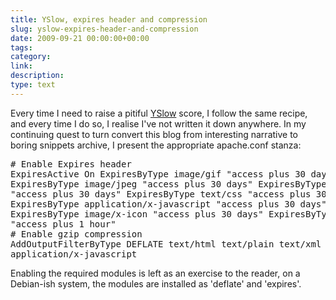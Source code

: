```yaml
---
title: YSlow, expires header and compression
slug: yslow-expires-header-and-compression
date: 2009-09-21 00:00:00+00:00
tags:
category:
link:
description:
type: text
---
```


Every time I need to raise a pitiful <a href="http://developer.yahoo.com/yslow/">YSlow</a> score, I follow the same recipe, and every time I do so, I realise I've not written it down anywhere. In my continuing quest to turn convert this blog from interesting narrative to boring snippets archive, I present the appropriate apache.conf stanza:<pre># Enable Expires header
ExpiresActive On
ExpiresByType image/gif "access plus 30 days"
ExpiresByType image/jpeg "access plus 30 days"
ExpiresByType image/png "access plus 30 days"
ExpiresByType text/css "access plus 30 days"
ExpiresByType application/x-javascript "access plus 30 days"
ExpiresByType image/x-icon "access plus 30 days"
ExpiresByType text/html "access plus 1 hour"
<br /># Enable gzip compression
AddOutputFilterByType DEFLATE text/html text/plain text/xml text/css application/x-javascript</pre>

Enabling the required modules is left as an exercise to the reader, on a Debian-ish system, the modules are installed as 'deflate' and 'expires'.
            
            
